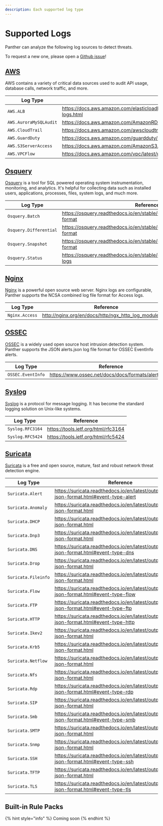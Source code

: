 ```yaml
---
description: Each supported log type
---
```


# Supported Logs

Panther can analyze the following log sources to detect threats.

To request a new one, please open a [Github issue](https://github.com/panther-labs/panther/issues)!

## [AWS](https://github.com/panther-labs/panther/tree/master/internal/log_analysis/log_processor/parsers/awslogs)

AWS contains a variety of critical data sources used to audit API usage, database calls, network traffic, and more.

| Log Type               | Reference                                                                                          |
| ---------------------- | -------------------------------------------------------------------------------------------------- |
| `AWS.ALB`              | https://docs.aws.amazon.com/elasticloadbalancing/latest/application/load-balancer-access-logs.html |
| `AWS.AuroraMySQLAudit` | https://docs.aws.amazon.com/AmazonRDS/latest/AuroraUserGuide/AuroraMySQL.Auditing.html             |
| `AWS.CloudTrail`       | https://docs.aws.amazon.com/awscloudtrail/latest/userguide/cloudtrail-event-reference.html         |
| `AWS.GuardDuty`        | https://docs.aws.amazon.com/guardduty/latest/ug/guardduty_finding-format.html                      |
| `AWS.S3ServerAccess`   | https://docs.aws.amazon.com/AmazonS3/latest/dev/LogFormat.html                                     |
| `AWS.VPCFlow`          | https://docs.aws.amazon.com/vpc/latest/userguide/flow-logs-records-examples.html                   |

## [Osquery](https://github.com/panther-labs/panther/tree/master/internal/log_analysis/log_processor/parsers/osquerylogs)

[Osquery](https://github.com/osquery/osquery) is a tool for SQL powered operating system instrumentation, monitoring, and analytics. It's helpful for collecting data such as installed users, applications, processes, files, system logs, and much more.

| Log Type               | Reference                                                                    |
| ---------------------- | ---------------------------------------------------------------------------- |
| `Osquery.Batch`        | https://osquery.readthedocs.io/en/stable/deployment/logging/#batch-format    |
| `Osquery.Differential` | https://osquery.readthedocs.io/en/stable/deployment/logging/#event-format    |
| `Osquery.Snapshot`     | https://osquery.readthedocs.io/en/stable/deployment/logging/#snapshot-format |
| `Osquery.Status`       | https://osquery.readthedocs.io/en/stable/deployment/logging/#status-logs     |

## [Nginx](https://github.com/panther-labs/panther/tree/master/internal/log_analysis/log_processor/parsers/nginxlogs)

[Nginx](https://www.nginx.com/) is a powerful open source web server. Nginx logs are configurable, Panther supports the NCSA combined log file format for Access logs.

| Log Type       | Reference                                              |
| -------------- | ------------------------------------------------------ |
| `Nginx.Access` | http://nginx.org/en/docs/http/ngx_http_log_module.html |

## [OSSEC](https://github.com/panther-labs/panther/tree/master/internal/log_analysis/log_processor/parsers/osseclogs)

[OSSEC](https://www.ossec.net/) is a widely used open source host intrusion detection system. Panther supports the JSON alerts.json log file format for OSSEC EventInfo alerts.

| Log Type          | Reference                                           |
| ----------------- | --------------------------------------------------- |
| `OSSEC.EventInfo` | https://www.ossec.net/docs/docs/formats/alerts.html |

## [Syslog](https://github.com/panther-labs/panther/tree/master/internal/log_analysis/log_processor/parsers/sysloglogs)

[Syslog](https://en.wikipedia.org/wiki/Syslog) is a protocol for message logging. It has become the standard logging solution on Unix-like systems.

| Log Type          | Reference                                              |
| ----------------- | ------------------------------------------------------ |
| `Syslog.RFC3164`  | https://tools.ietf.org/html/rfc3164                    |
| `Syslog.RFC5424`  | https://tools.ietf.org/html/rfc5424                    |

## [Suricata](https://github.com/panther-labs/panther/tree/master/internal/log_analysis/log_processor/parsers/suricatalogs)

[Suricata](https://suricata-ids.org/) is a free and open source, mature, fast and robust network threat detection engine.

| Log Type            | Reference                                                                                  |
| ------------------- | ------------------------------------------------------------------------------------------ |
| `Suricata.Alert`    | https://suricata.readthedocs.io/en/latest/output/eve/eve-json-format.html#event-type-alert |
| `Suricata.Anomaly`  | https://suricata.readthedocs.io/en/latest/output/eve/eve-json-format.html                  |
| `Suricata.DHCP`     | https://suricata.readthedocs.io/en/latest/output/eve/eve-json-format.html                  |
| `Suricata.Dnp3`     | https://suricata.readthedocs.io/en/latest/output/eve/eve-json-format.html                  |
| `Suricata.DNS`      | https://suricata.readthedocs.io/en/latest/output/eve/eve-json-format.html#event-type-dns   |
| `Suricata.Drop`     | https://suricata.readthedocs.io/en/latest/output/eve/eve-json-format.html                  |
| `Suricata.Fileinfo` | https://suricata.readthedocs.io/en/latest/output/eve/eve-json-format.html                  |
| `Suricata.Flow`     | https://suricata.readthedocs.io/en/latest/output/eve/eve-json-format.html#event-type-flow  |
| `Suricata.FTP`      | https://suricata.readthedocs.io/en/latest/output/eve/eve-json-format.html#event-type-ftp   |
| `Suricata.HTTP`     | https://suricata.readthedocs.io/en/latest/output/eve/eve-json-format.html#event-type-http  |
| `Suricata.Ikev2`    | https://suricata.readthedocs.io/en/latest/output/eve/eve-json-format.html                  |
| `Suricata.Krb5`     | https://suricata.readthedocs.io/en/latest/output/eve/eve-json-format.html                  |
| `Suricata.Netflow`  | https://suricata.readthedocs.io/en/latest/output/eve/eve-json-format.html                  |
| `Suricata.Nfs`      | https://suricata.readthedocs.io/en/latest/output/eve/eve-json-format.html                  |
| `Suricata.Rdp`      | https://suricata.readthedocs.io/en/latest/output/eve/eve-json-format.html#event-type-rdp   |
| `Suricata.SIP`      | https://suricata.readthedocs.io/en/latest/output/eve/eve-json-format.html                  |
| `Suricata.Smb`      | https://suricata.readthedocs.io/en/latest/output/eve/eve-json-format.html#event-type-smb   |
| `Suricata.SMTP`     | https://suricata.readthedocs.io/en/latest/output/eve/eve-json-format.html                  |
| `Suricata.Snmp`     | https://suricata.readthedocs.io/en/latest/output/eve/eve-json-format.html                  |
| `Suricata.SSH`      | https://suricata.readthedocs.io/en/latest/output/eve/eve-json-format.html#event-type-ssh   |
| `Suricata.TFTP`     | https://suricata.readthedocs.io/en/latest/output/eve/eve-json-format.html                  |
| `Suricata.TLS`      | https://suricata.readthedocs.io/en/latest/output/eve/eve-json-format.html#event-type-tls   |

## Built-in Rule Packs

{% hint style="info" %}
Coming soon
{% endhint %}

